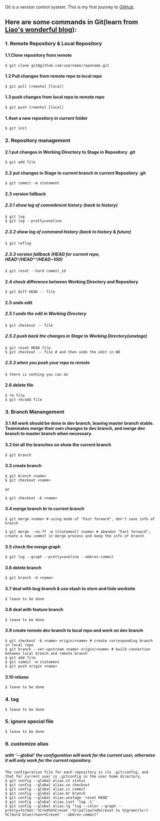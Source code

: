 Git is a version control system.
This is my first journey to [GitHub](https://github.com).
## Here are some commands in Git(learn from [Liao's wonderful blog](https://www.liaoxuefeng.com/wiki/0013739516305929606dd18361248578c67b8067c8c017b000)):

### 1. Remote Repository & Local Repository
#### 1.1 Clone repository from remote
```Shell
$ git clone git@github.com:username/reponame.git
```
#### 1.2 Pull changes from remote repo to local repo
```Shell
$ git pull [remote] [local]
```
#### 1.3 push changes from local repo to remote repo
```Shell
$ git push [remote] [local]
```
#### 1.4set a new repository in current folder
```Shell
$ git init
```

### 2. Repository management
#### 2.1 put changes in Working Directory to Stage in Repository .git
```Shell
$ git add file
```
#### 2.2 put changes in Stage to current branch in current Repository .git
```Shell
$ git commit -m statement
```
#### 2.3 version fallback
##### 2.3.1 show log of commitment history (back to history)
```Shell
$ git log
$ git log --pretty=oneline
```
##### 2.3.2 show log of command history (back to history & future)
```Shell
$ git reflog
```
##### 2.3.3 version fallback (HEAD for current repo, HEAD^/HEAD^^/HEAD~100)
```Shell
$ git reset --hard commit_id
```
#### 2.4 check difference between Working Directory and Repository
```Shell
$ git diff HEAD -- file
```
#### 2.5 undo edit
##### 2.5.1 undo the edit in Working Directory
```Shell
$ git checkout -- file
```
##### 2.5.2 push back the changes in Stage to Working Directory(unstage)
```Shell
$ git reset HEAD file
$ git checkout -- file # and then undo the edit in WD
```
##### 2.5.3 when you push your repo to remote
```Shell
$ there is nothing you can do
```
#### 2.6 delete file
```Shell
$ rm file
$ git rm/add file
```

### 3. Branch Manangement 
#### 3.1 All work should be done in dev branch, leaving master branch stable. Teammates merge their own changes to dev branch, and merge dev branch to master branch when necessary.

#### 3.2 list all the branches on show the current branch
```Shell
$ git branch
```
#### 3.3 create branch
```Shell
$ git branch <name>
$ git checkout <name>
```
or
```Shell
$ git checkout -b <name>
```
#### 3.4 merge branch br to current branch
```Shell
$ git merge <name> # using mode of "Fast forward", don't save info of branch
```
```Shell
$ git merge --no-ff -m [statement] <name> # abandon "Fast forward", create a new commit in merge process and keep the info of branch
```
#### 3.5 check the merge graph
```Shell
$ git log --graph --pretty=oneline --abbrev-commit
```
#### 3.6 delete branch
```Shell
$ git branch -d <name>
```

#### 3.7 deal with bug branch & use stash to store and hide worksite
```Shell
$ leave to be done
```
#### 3.8 deal with feature branch
```Shell
$ leave to be done
```

#### 3.9 create remote dev branch to local repo and work on dev branch
```Shell
$ git checkout -b <name> origin/<name> # create corresponding branch in local repo
$ git branch --set-upstream <name> origin/<name> # build connection between local branch and remote branch
$ git add file
$ git commit -m statement
$ git push origin <name>
```

#### 3.10 rebase
```Shell
$ leave to be done
```

### 4. tag
```Shell
$ leave to be done
```

### 5. ignore special file
```Shell
$ leave to be done
```

### 6. customize alias
##### with '--global' the configuration will work for the current user, otherwise it will only work for the current repository.
```Shell
The configuration file for each repository is its .git/config, and that for current user is .gitconfig in the user home directory.
$ git config --global alias.st status
$ git config --global alias.co checkout
$ git config --global alias.ci commit
$ git config --global alias.br branch
$ git config --global alias.unstage 'reset HEAD'
$ git config --global alias.last 'log -1'
$ git config --global alias.lg "log --color --graph --pretty=format:'%Cred%h%Creset -%C(yellow)%d%Creset %s %Cgreen(%cr) %C(bold blue)<%an>%Creset' --abbrev-commit"
```
